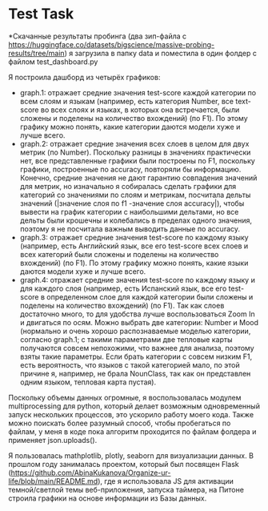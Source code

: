 # Test Task

*Скачанные результаты пробинга (два зип-файла с https://huggingface.co/datasets/bigscience/massive-probing-results/tree/main) я загрузила в папку data и поместила в один фолдер с файлом test_dashboard.py

Я построила дашборд из четырёх графиков:

* graph.1: отражает средние значения test-score каждой категории по всем слоям и языкам (например, есть категория Number, все text-score во всех слоях и языках, в которых она встречается, были сложены и поделены на количество вхождений) (по F1). По этому графику можно понять, какие категории даются модели хуже и лучше всего.
* graph.2: отражает средние значения всех слоев в целом для двух метрик (по Number). Поскольку разницы в значениях практически нет, все представленные графики были построены по F1, поскольку графики, построенные по accuracy, повторяли бы информацию. Конечно, средние значения не дают гарантию совпадения значений для метрик, но изначально я собиралась сделать графики для категорий со значениями по слоям и метрикам, посчитала дельты значений (|значение слоя по f1 -значение слоя accuracy|), чтобы вывести на график категории с наибольшими дельтами, но все дельты были крошечны и колебались в пределах одного значения, поэтому я не посчитала важным выводить данные по accuracy.
* graph.3: отражает средние значения test-score по каждому языку (например, есть Английский язык, все его test-score всех слоев и всех категорий были сложены и поделены на количество вхождений) (по F1). По этому графику можно понять, какие языки даются модели хуже и лучше всего.
* graph.4: отражает средние значения test-score по каждому языку и для каждого слоя (например, есть Испанский язык, все его test-score в определенном слое для каждой категории были сложены и поделены на количество вхождений) (по F1). Так как слоев достаточно много, то для удобства лучше воспользоваться Zoom In и двигаться по осям. Можно выбрать две категории: Number и Mood (нормально и очень хорошо распознаваемые моделью категории, согласно graph.1; с такими параметрами две тепловые карты получаются совсем непохожими, что важнее для анализа, поэтому взяты такие параметры. Если брать категории с совсем низким F1, есть вероятность, что языков с такой категорией мало, по этой причине я, например, не брала NounClass, так как он представлен одним языком, тепловая карта пустая).

Поскольку объемы данных огромные, я воспользовалась модулем multiprocessing для python, который делает возможным одновременный запуск нескольких процессов, это ускорило работу моего кода. Также можно поискать более разумный способ, чтобы пробегаться по файлам, у меня в коде пока алгоритм проходится по файлам фолдера и применяет json.uploads(). 

Я пользовалась mathplotlib, plotly, seaborn для визуализации данных. В прошлом году занималась проектом, который был посвящен Flask (https://github.com/AbinaKukanova/Organize-ur-life/blob/main/README.md), где я использовала JS для активации темной/светлой темы веб-приложения, запуска таймера, на Питоне строила графики на основе информации из Базы данных.

